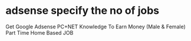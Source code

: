 # adsense specify the no of jobs 
Get Google Adsense PC+NET Knowledge To Earn Money (Male &amp; Female) Part Time Home Based JOB
